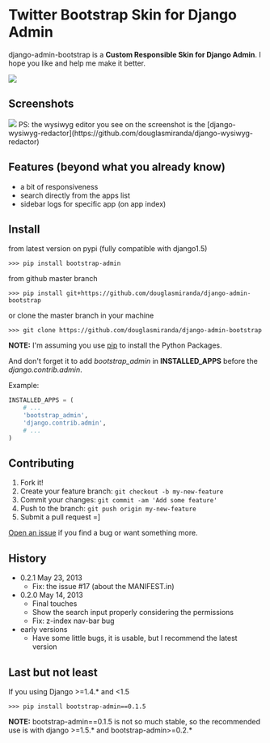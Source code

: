 # Twitter Bootstrap Skin for Django Admin 

django-admin-bootstrap is a **Custom Responsible Skin for Django Admin**. I hope you like and help me make it better.

<a href="https://crate.io/packages/bootstrap_admin/"><img src="https://pypip.in/d/bootstrap_admin/badge.png"></a>

## Screenshots

<img src="https://raw.github.com/douglasmiranda/django-admin-bootstrap/master/static/screenshot-github.jpg">
PS: the wysiwyg editor you see on the screenshot is the [django-wysiwyg-redactor](https://github.com/douglasmiranda/django-wysiwyg-redactor)

## Features (beyond what you already know)

* a bit of responsiveness
* search directly from the apps list
* sidebar logs for specific app (on app index)

## Install

from latest version on pypi (fully compatible with django1.5)
```
>>> pip install bootstrap-admin
```

from github master branch
```
>>> pip install git+https://github.com/douglasmiranda/django-admin-bootstrap
```

or clone the master branch in your machine
```
>>> git clone https://github.com/douglasmiranda/django-admin-bootstrap
```
**NOTE:** I'm assuming you use [pip](http://www.pip-installer.org/) to install the Python Packages.

And don't forget it to add *bootstrap_admin* in **INSTALLED_APPS** before the *django.contrib.admin*.

Example:
```python
INSTALLED_APPS = (
    # ...
    'bootstrap_admin',
    'django.contrib.admin',
    # ...
)
```

## Contributing

1. Fork it!
2. Create your feature branch: `git checkout -b my-new-feature`
3. Commit your changes: `git commit -am 'Add some feature'`
4. Push to the branch: `git push origin my-new-feature`
5. Submit a pull request =]

[Open an issue](https://github.com/douglasmiranda/django-admin-bootstrap/issues/new) if you find a bug or want something more.

## History

* 0.2.1 May 23, 2013
    * Fix: the issue #17 (about the MANIFEST.in)
* 0.2.0 May 14, 2013
    * Final touches
    * Show the search input properly considering the permissions
    * Fix: z-index nav-bar bug
* early versions
    * Have some little bugs, it is usable, but I recommend the latest version

## Last but not least

If you using Django >=1.4.* and <1.5

```
>>> pip install bootstrap-admin==0.1.5
```
**NOTE:** bootstrap-admin==0.1.5 is not so much stable, so the recommended use is with django >=1.5.* and bootstrap-admin>=0.2.*